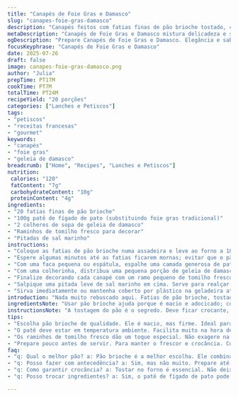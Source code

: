 ```yaml
---
title: "Canapés de Foie Gras e Damasco"
slug: "canapes-foie-gras-damasco"
description: "Canapés feitos com fatias finas de pão brioche tostado, cobertos com patê de fígado de pato e geleia de damasco. Decoração com tomilho fresco para aroma e sabor. Preparação rápida, ideal para momentos de aperitivo com toques sofisticados."
metaDescription: "Canapés de Foie Gras e Damasco mistura delicadeza e sabores. Ótimo para um aperitivo bacana."
ogDescription: "Prepare Canapés de Foie Gras e Damasco. Elegância e sabor em cada mordida. Ideal para momentos especiais."
focusKeyphrase: "Canapés de Foie Gras e Damasco"
date: 2025-07-26
draft: false
image: canapes-foie-gras-damasco.png
author: "Julia"
prepTime: PT17M
cookTime: PT7M
totalTime: PT24M
recipeYield: "20 porções"
categories: ["Lanches e Petiscos"]
tags:
- "petiscos"
- "receitas francesas"
- "gourmet"
keywords:
- "canapés"
- "foie gras"
- "geleia de damasco"
breadcrumb: ["Home", "Recipes", "Lanches e Petiscos"]
nutrition: 
 calories: "120"
 fatContent: "7g"
 carbohydrateContent: "10g"
 proteinContent: "4g"
ingredients:
- "20 fatias finas de pão brioche"
- "100g patê de fígado de pato (substituindo foie gras tradicional)"
- "2 colheres de sopa de geleia de damasco"
- "Raminhos de tomilho fresco para decorar"
- "Pitadas de sal marinho"
instructions:
- "Coloque as fatias de pão brioche numa assadeira e leve ao forno a 180°C por cerca de 6 a 7 minutos para tostar e ficar crocante, sem endurecer demais. Pode usar torradeira mas o forno seca menos o pão."
- "Espere algumas minutos até as fatias ficarem mornas; evitar que o pão esfrie e endureça."
- "Com uma faca pequena ou espátula, espalhe uma camada generosa de patê de fígado de pato em cada fatia de pão."
- "Com uma colherinha, distribua uma pequena porção de geleia de damasco sobre o patê. Cerca de meia colher de chá por canapé, apenas para dar um toque doce e ácido que contrasta."
- "Finalize decorando cada canapé com um ramo pequeno de tomilho fresco para aroma e cor."
- "Salpique uma pitada leve de sal marinho em cima. Serve para realçar o sabor sem dominar."
- "Sirva imediatamente ou mantenha coberto por plástico na geladeira até a hora de servir, sem ultrapassar 1 hora para não perder crocância."
introduction: "Nada muito rebuscado aqui. Fatias de pão brioche, tostadas na medida certa. Nem muito crocantes, nem moles. O patê de fígado de pato é a estrela, rico, untuoso. Ao invés de foie gras tradicional para um toque mais leve, mais brasileiro. A geleia de damasco entra com sua doçura leve, uma pitada ácida que corta a gordura. Tomilho fresco? Aroma que traz frescor no meio de tanta riqueza. Sal dá aquele up. Rápido de fazer, para impressionar no aperitivo, no encontro com amigos, num brunch com vinho branco gelado. Sem complicação, só sabor."
ingredientsNote: "Usar pão brioche ajuda porque é macio e adocicado; combina muito com o fígado e a geleia. Patê de fígado de pato substitui o foie gras tradicional da receita original, mais acessível e com textura similar. A geleia pode ser artesanal ou comprada pronta, prefira uma de boa qualidade, sem muito açúcar. Tomilho fresco no lugar do cerfeuil (que é difícil de achar) traz um sabor herbal que casa bem, mantendo a proposta de um sabor fresco na decoração. Sal marinho é fundamental para destacar o patê, mas cuidado para não exagerar e mascarar os outros sabores. Estas quantidades garantem 20 porções, cada canapé sendo pequeno, na medida para petiscar sem fome."
instructionsNote: "A tostagem do pão é o segredo. Deve ficar crocante, mas não seco demais para não quebrar na hora de aplicar o patê. Usar forno evita que as fatias fiquem com sabor queimado, pode controlar melhor o tempo. O patê deve estar à temperatura ambiente para espalhar fácil, sem desmanchar o pão. A geleia deve ser usa em pequenas quantidades, para equilibrar sabor e textura. A combinação fica boa servida na hora, ou imediatamente depois da montagem. Se for guardar, cubra com filme plástico e refrigere, mas o ideal é preparar pouco antes de servir para garantir frescor e crocância. Decorar com tomilho na hora para não murchar. Salgar na hora, com moderação."
tips:
- "Escolha pão brioche de qualidade. Ele é macio, mas firme. Ideal para a textura. Não use pão comum, fica seco rápido. O brioche traz doçura. Esse contraste, entre o patê e a geleia, é fundamental. E mais, o pão deve ser tostado apenas o suficiente. Crocante sim, mas não duro. O segredo é monitorar o tempo."
- "O patê deve estar em temperatura ambiente. Facilita muito na hora de espalhar. Se estiver frio, desmancha o pão. Tem que ser uma camada generosa. Mas não excessive, o pão precisa sustentar. A geleia de damasco também precisa de cuidado. Muito açúcar pode mascarar o sabor. Use uma de qualidade, artesanais são ótimos."
- "Os raminhos de tomilho fresco dão um toque especial. Não exagere na quantidade. Um pequeno ramo é o ideal, aroma e sabor na medida. O sal marinho, essencial. Uma pitada em cima. Realça tudo, sem esconder os outros sabores. Não salgue demais. O equilíbrio é a chave neste canapé."
- "Prepare pouco antes de servir. Para manter o frescor e crocância. Cuidado ao armazenar. Pode refrigerar, mas não por muito tempo. Máximo de uma hora. E cubra com plástico, ajuda a conservar. Tomilho deve ser colocado na hora. Assim, não murcha e mantém o aroma. Sempre salgue na hora de servir."
faq:
- "q: Qual o melhor pão? a: Pão brioche é a melhor escolha. Ele combina com o patê. Não use pães secos ou duros."
- "q: Posso fazer com antecedência? a: Sim, mas não muito. Prepare até uma hora antes. Armazene na geladeira e cubra bem."
- "q: Como garantir crocância? a: Tostar no forno é essencial. Não deixe muito tempo, 6 a 7 minutos é o ideal. Observe sempre."
- "q: Posso trocar ingredientes? a: Sim, o patê de fígado de pato pode ser substituído. Outras geleias também funcionam, mas busque boas combinações."

---
```

